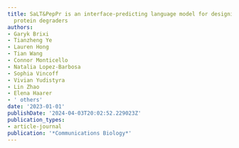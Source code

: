 ```yaml
---
title: SaLT&PepPr is an interface-predicting language model for designing peptide-guided
  protein degraders
authors:
- Garyk Brixi
- Tianzheng Ye
- Lauren Hong
- Tian Wang
- Connor Monticello
- Natalia Lopez-Barbosa
- Sophia Vincoff
- Vivian Yudistyra
- Lin Zhao
- Elena Haarer
- ' others'
date: '2023-01-01'
publishDate: '2024-04-03T20:02:52.229023Z'
publication_types:
- article-journal
publication: '*Communications Biology*'
---
```

